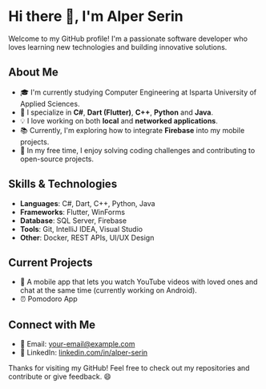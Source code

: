 # Hi there 👋, I'm Alper Serin

Welcome to my GitHub profile! I'm a passionate software developer who loves learning new technologies and building innovative solutions.

## About Me

- 🎓 I'm currently studying Computer Engineering at Isparta University of Applied Sciences.
- 🚀 I specialize in **C#**, **Dart (Flutter)**, **C++**, **Python** and **Java**.
- 💡 I love working on both **local** and **networked applications**.
- 📚 Currently, I'm exploring how to integrate **Firebase** into my mobile projects.
- 👾 In my free time, I enjoy solving coding challenges and contributing to open-source projects.

## Skills & Technologies

- **Languages**: C#, Dart, C++, Python, Java
- **Frameworks**: Flutter, WinForms
- **Database**: SQL Server, Firebase
- **Tools**: Git, IntelliJ IDEA, Visual Studio
- **Other**: Docker, REST APIs, UI/UX Design

## Current Projects

- 🚀 A mobile app that lets you watch YouTube videos with loved ones and chat at the same time (currently working on Android).
- ⏰ Pomodoro App
  
## Connect with Me

- 📧 Email: [your-email@example.com](mailto:your-email@example.com)
- 💼 LinkedIn: [linkedin.com/in/alper-serin]((https://www.linkedin.com/in/alper-serin/))

Thanks for visiting my GitHub! Feel free to check out my repositories and contribute or give feedback. 😄
